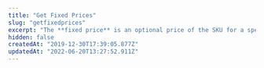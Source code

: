 ```yaml
---
title: "Get Fixed Prices"
slug: "getfixedprices"
excerpt: "The **fixed price** is an optional price of the SKU for a specific trade policy with a specific minimum quantity to be activated. This method retrieves an array of Fixed Prices for an SKU in a Trade Policy with Minimum Quantities.\r\n\r\n The default value for a Minimum Quantity is `1`. This means a Fixed Price will be valid for a SKU in a Trade Policy for orders containing the specified number of Minimum Quantity or above, unless a higher Minimum Quantity is specified.\r\n\r\n Fixed prices may, optionally, be scheduled. If so, these objects will contain the `dateRange` object with `from` and `to` properties, indicating the start and end time of the scheduled fixed price in the RFC3339 timestamp format (`YYYY-MM-DDT23:59:60Z`).\r\n\r\n Note that the 'Z', at the end, represents the UTC time (GMT+00:00). If it was in GMT-03:00, for example, it would be (`YYYY-MM-DDT23:59:60-03:00`).\r\n\r\n ## Response body example\r\n\r\n```json\r\n[\r\n    {\r\n        \"tradePolicyId\": \"6\",\r\n        \"value\": 20.9,\r\n        \"listPrice\": 22.9,\r\n        \"minQuantity\": 1,\r\n        \"dateRange\": {\r\n            \"from\": \"2021-12-30T22:00:00-03:00\",\r\n            \"to\": \"2021-12-30T22:00:00-03:00\"\r\n        }\r\n    },\r\n    {\r\n        \"tradePolicyId\": \"1\",\r\n        \"value\": 18.9,\r\n        \"listPrice\": null,\r\n        \"minQuantity\": 1,\r\n        \"dateRange\": {\r\n            \"from\": \"2021-12-30T22:00:00-03:00\",\r\n            \"to\": \"2021-12-30T22:00:00-03:00\"\r\n        }\r\n    }\r\n]\r\n```"
hidden: false
createdAt: "2019-12-30T17:39:05.877Z"
updatedAt: "2022-06-20T13:27:52.911Z"
---
```

